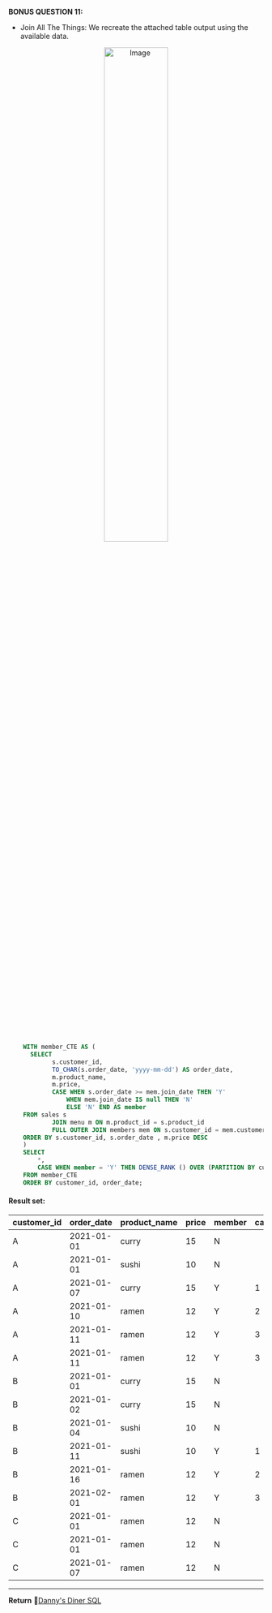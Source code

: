 **BONUS QUESTION 11:**
* Join All The Things: We recreate the attached table output using the available data.

<p align="center">
<img src="https://github.com/BreakingPlaid/DannysDinerSQL/blob/main/Images/Bonus2.png" alt="Image" width=50% height=50% </p>

```sql
    WITH member_CTE AS (
      SELECT
        	s.customer_id,
          	TO_CHAR(s.order_date, 'yyyy-mm-dd') AS order_date,
          	m.product_name,
          	m.price,
          	CASE WHEN s.order_date >= mem.join_date THEN 'Y'
            	WHEN mem.join_date IS null THEN 'N'
          		ELSE 'N' END AS member
    FROM sales s
        	JOIN menu m ON m.product_id = s.product_id
        	FULL OUTER JOIN members mem ON s.customer_id = mem.customer_id
    ORDER BY s.customer_id, s.order_date , m.price DESC
    )
    SELECT 
    	*,
        CASE WHEN member = 'Y' THEN DENSE_RANK () OVER (PARTITION BY customer_id, member ORDER BY order_date) END   
    FROM member_CTE
    ORDER BY customer_id, order_date;
``` 

#### Result set:
| customer_id | order_date | product_name | price | member | case |
| ----------- | ---------- | ------------ | ----- | ------ | ---- |
| A           | 2021-01-01 | curry        | 15    | N      |      |
| A           | 2021-01-01 | sushi        | 10    | N      |      |
| A           | 2021-01-07 | curry        | 15    | Y      | 1    |
| A           | 2021-01-10 | ramen        | 12    | Y      | 2    |
| A           | 2021-01-11 | ramen        | 12    | Y      | 3    |
| A           | 2021-01-11 | ramen        | 12    | Y      | 3    |
| B           | 2021-01-01 | curry        | 15    | N      |      |
| B           | 2021-01-02 | curry        | 15    | N      |      |
| B           | 2021-01-04 | sushi        | 10    | N      |      |
| B           | 2021-01-11 | sushi        | 10    | Y      | 1    |
| B           | 2021-01-16 | ramen        | 12    | Y      | 2    |
| B           | 2021-02-01 | ramen        | 12    | Y      | 3    |
| C           | 2021-01-01 | ramen        | 12    | N      |      |
| C           | 2021-01-01 | ramen        | 12    | N      |      |
| C           | 2021-01-07 | ramen        | 12    | N      |      |

---
**Return**
🍣[Danny's Diner SQL](https://github.com/BreakingPlaid/DannysDinerSQL)
